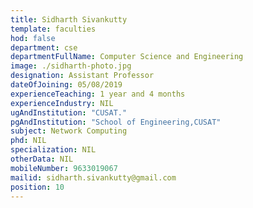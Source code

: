 ```yaml
---
title: Sidharth Sivankutty
template: faculties
hod: false
department: cse
departmentFullName: Computer Science and Engineering
image: ./sidharth-photo.jpg
designation: Assistant Professor
dateOfJoining: 05/08/2019
experienceTeaching: 1 year and 4 months
experienceIndustry: NIL
ugAndInstitution: "CUSAT."
pgAndInstitution: "School of Engineering,CUSAT"
subject: Network Computing
phd: NIL
specialization: NIL
otherData: NIL
mobileNumber: 9633019067
mailid: sidharth.sivankutty@gmail.com
position: 10
---
```

